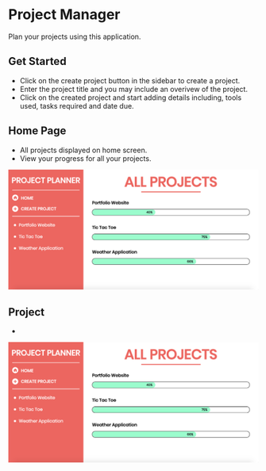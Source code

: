 # Project Manager

Plan your projects using this application.

## Get Started

- Click on the create project button in the sidebar to create a project.
- Enter the project title and you may include an overivew of the project.
- Click on the created project and start adding details including, tools used, tasks required and date due.

## Home Page

- All projects displayed on home screen.
- View your progress for all your projects.

![Home Page](./images/image-1.png)

## Project

-

![Home Page](./images/image-1.png)
